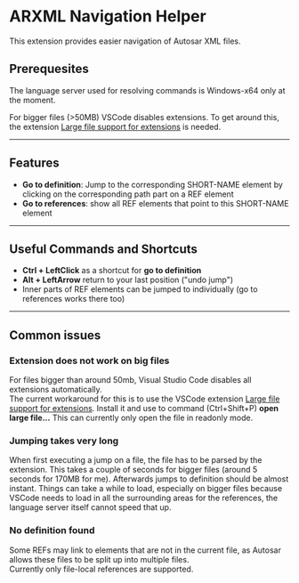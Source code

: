 # ARXML Navigation Helper #

This extension provides easier navigation of Autosar XML files.

## Prerequesites ##

The language server used for resolving commands is Windows-x64 only at the moment.

For bigger files (>50MB) VSCode disables extensions. To get around this, the extension [Large file support for extensions](https://marketplace.visualstudio.com/items?itemName=mbehr1.vsc-lfs) is needed.

---------------

## Features ##

- **Go to definition**: Jump to the corresponding SHORT-NAME element by clicking on the corresponding path part on a REF element
- **Go to references**: show all REF elements that point to this SHORT-NAME element

---------------

## Useful Commands and Shortcuts ##

- **Ctrl + LeftClick** as a shortcut for **go to definition**
- **Alt + LeftArrow** return to your last position ("undo jump")
- Inner parts of REF elements can be jumped to individually (go to references works there too)

---------------

## Common issues ##

### Extension does not work on big files ###

For files bigger than around 50mb, Visual Studio Code disables all extensions automatically. \
The current workaround for this is to use the VSCode extension
[Large file support for extensions](https://marketplace.visualstudio.com/items?itemName=mbehr1.vsc-lfs).
Install it and use to command (Ctrl+Shift+P) **open large file...**
This can currently only open the file in readonly mode.

### Jumping takes very long ###

When first executing a jump on a file, the file has to be parsed by the extension.
This takes a couple of seconds for bigger files (around 5 seconds for 170MB for me).
Afterwards jumps to definition should be almost instant.
Things can take a while to load, especially on bigger files because VSCode needs to load in all the surrounding areas for the references, the language server itself cannot speed that up.

### No definition found ###

Some REFs may link to elements that are not in the current file, as Autosar allows these files to be split up into multiple files. \
Currently only file-local references are supported.